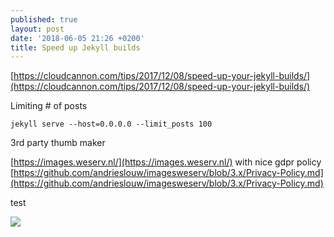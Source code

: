 ```yaml
---
published: true
layout: post
date: '2018-06-05 21:26 +0200'
title: Speed up Jekyll builds
---
```

[https://cloudcannon.com/tips/2017/12/08/speed-up-your-jekyll-builds/](https://cloudcannon.com/tips/2017/12/08/speed-up-your-jekyll-builds/)


Limiting # of posts

	jekyll serve --host=0.0.0.0 --limit_posts 100
    
3rd party thumb maker

[https://images.weserv.nl/](https://images.weserv.nl/) with nice gdpr policy [https://github.com/andrieslouw/imagesweserv/blob/3.x/Privacy-Policy.md](https://github.com/andrieslouw/imagesweserv/blob/3.x/Privacy-Policy.md)

test

![](//images.weserv.nl/?url=//cdn.scrot.moe/images/2018/05/24/saturns1.png&w=760)






